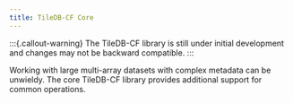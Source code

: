 ```yaml
---
title: TileDB-CF Core
---
```


:::{.callout-warning}
The TileDB-CF library is still under initial development and changes may not be backward compatible.
:::

Working with large multi-array datasets with complex metadata can be unwieldy. The core TileDB-CF library provides additional support for common operations.
